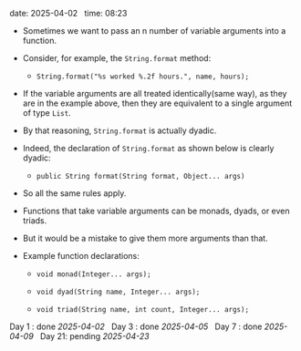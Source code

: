 date: 2025-04-02  
time: 08:23  

- Sometimes we want to pass an n number of variable arguments into a function.
    
- Consider, for example, the `String.format` method:
    
    - `String.format("%s worked %.2f hours.", name, hours);`
        
- If the variable arguments are all treated identically(same way), as they are in the example above, then they are equivalent to a single argument of type `List`.
    
- By that reasoning, `String.format` is actually dyadic.
    
- Indeed, the declaration of `String.format` as shown below is clearly dyadic:
    
    - `public String format(String format, Object... args)`
        
- So all the same rules apply.
    
- Functions that take variable arguments can be monads, dyads, or even triads.
    
- But it would be a mistake to give them more arguments than that.
    
- Example function declarations:
    
    - `void monad(Integer... args);`
        
    - `void dyad(String name, Integer... args);`
        
    - `void triad(String name, int count, Integer... args);`

Day 1 : done *2025-04-02*  
Day 3 : done *2025-04-05*  
Day 7 : done *2025-04-09*  
Day 21: pending *2025-04-23*